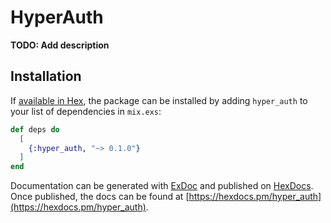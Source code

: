 # HyperAuth

**TODO: Add description**

## Installation

If [available in Hex](https://hex.pm/docs/publish), the package can be installed
by adding `hyper_auth` to your list of dependencies in `mix.exs`:

```elixir
def deps do
  [
    {:hyper_auth, "~> 0.1.0"}
  ]
end
```

Documentation can be generated with [ExDoc](https://github.com/elixir-lang/ex_doc)
and published on [HexDocs](https://hexdocs.pm). Once published, the docs can
be found at [https://hexdocs.pm/hyper_auth](https://hexdocs.pm/hyper_auth).

